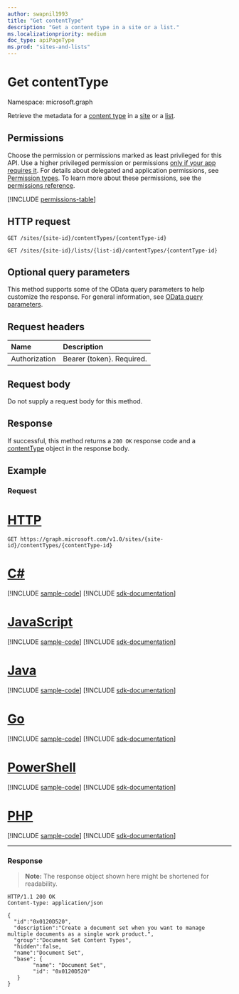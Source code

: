 ```yaml
---
author: swapnil1993
title: "Get contentType"
description: "Get a content type in a site or a list."
ms.localizationpriority: medium
doc_type: apiPageType
ms.prod: "sites-and-lists"
---
```


# Get contentType
Namespace: microsoft.graph



Retrieve the metadata for a [content type][contentType] in a [site][] or a [list][].

## Permissions

Choose the permission or permissions marked as least privileged for this API. Use a higher privileged permission or permissions [only if your app requires it](/graph/permissions-overview#best-practices-for-using-microsoft-graph-permissions). For details about delegated and application permissions, see [Permission types](/graph/permissions-overview#permission-types). To learn more about these permissions, see the [permissions reference](/graph/permissions-reference).

<!-- { "blockType": "permissions", "name": "contenttype_get" } -->
[!INCLUDE [permissions-table](../includes/permissions/contenttype-get-permissions.md)]

## HTTP request
<!-- {
  "blockType": "ignored"
}
-->
```http
GET /sites/{site-id}/contentTypes/{contentType-id}

GET /sites/{site-id}/lists/{list-id}/contentTypes/{contentType-id}
```

## Optional query parameters
This method supports some of the OData query parameters to help customize the response. For general information, see [OData query parameters](/graph/query-parameters).

## Request headers
|Name|Description|
|:---|:---|
|Authorization|Bearer {token}. Required.|

## Request body
Do not supply a request body for this method.

## Response

If successful, this method returns a `200 OK` response code and a [contentType](../resources/contenttype.md) object in the response body.


## Example

### Request


# [HTTP](#tab/http)
<!-- {
  "blockType": "request",
  "name": "get_contenttype"
}
-->

```msgraph-interactive
GET https://graph.microsoft.com/v1.0/sites/{site-id}/contentTypes/{contentType-id}
```

# [C#](#tab/csharp)
[!INCLUDE [sample-code](../includes/snippets/csharp/get-contenttype-csharp-snippets.md)]
[!INCLUDE [sdk-documentation](../includes/snippets/snippets-sdk-documentation-link.md)]

# [JavaScript](#tab/javascript)
[!INCLUDE [sample-code](../includes/snippets/javascript/get-contenttype-javascript-snippets.md)]
[!INCLUDE [sdk-documentation](../includes/snippets/snippets-sdk-documentation-link.md)]

# [Java](#tab/java)
[!INCLUDE [sample-code](../includes/snippets/java/get-contenttype-java-snippets.md)]
[!INCLUDE [sdk-documentation](../includes/snippets/snippets-sdk-documentation-link.md)]

# [Go](#tab/go)
[!INCLUDE [sample-code](../includes/snippets/go/get-contenttype-go-snippets.md)]
[!INCLUDE [sdk-documentation](../includes/snippets/snippets-sdk-documentation-link.md)]

# [PowerShell](#tab/powershell)
[!INCLUDE [sample-code](../includes/snippets/powershell/get-contenttype-powershell-snippets.md)]
[!INCLUDE [sdk-documentation](../includes/snippets/snippets-sdk-documentation-link.md)]

# [PHP](#tab/php)
[!INCLUDE [sample-code](../includes/snippets/php/get-contenttype-php-snippets.md)]
[!INCLUDE [sdk-documentation](../includes/snippets/snippets-sdk-documentation-link.md)]

---

### Response
>**Note:** The response object shown here might be shortened for readability.
<!-- {
  "blockType": "response",
  "truncated": true,
  "@odata.type": "microsoft.graph.contentType"
}
-->

```http
HTTP/1.1 200 OK
Content-type: application/json

{
  "id":"0x0120D520",
  "description":"Create a document set when you want to manage multiple documents as a single work product.",
  "group":"Document Set Content Types",
  "hidden":false,
  "name":"Document Set",
  "base": {
        "name": "Document Set",
        "id": "0x0120D520"
   }
}
```

[contentType]: ../resources/contentType.md
[site]: ../resources/site.md
[list]: ../resources/list.md
